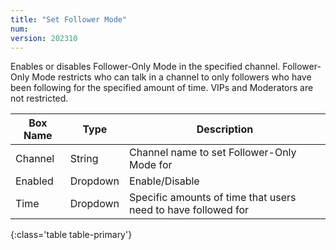 ```yaml
---
title: "Set Follower Mode"
num: 
version: 202310
---
```


Enables or disables Follower-Only Mode in the specified channel.
Follower-Only Mode restricts who can talk in a channel to only followers who have been following for the specified amount of time.
VIPs and Moderators are not restricted.

| Box Name | Type | Description | 
|-------|--------|--------
Channel|String|Channel name to set Follower-Only Mode for
Enabled|Dropdown|Enable/Disable
Time|Dropdown|Specific amounts of time that users need to have followed for
{:class='table table-primary'}